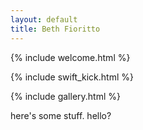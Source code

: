 ```yaml
---
layout: default
title: Beth Fioritto
---
```


{% include welcome.html %}

{% include swift_kick.html %}

{% include gallery.html %}

<p>here's some stuff. hello?</p>